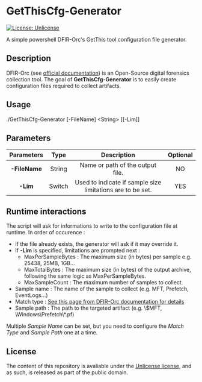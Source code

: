 # GetThisCfg-Generator

[![License: Unlicense](https://img.shields.io/badge/license-Unlicense-blue.svg)](./LICENSE)

A simple powershell DFIR-Orc's GetThis tool configuration file generator.

## Description

DFIR-Orc (see [official documentation](https://dfir-orc.github.io)) is an Open-Source digital forensics collection tool. 
The goal of **GetThisCfg-Generator** is to easily create configuration files required to collect artifacts.

## Usage

./GetThisCfg-Generator [-FileName] \<String\> \[\[-Lim\]\]

## Parameters

|   Parameters  |  Type  |                         Description                        | Optional |
|:-------------:|:------:|:----------------------------------------------------------:|:--------:|
| **-FileName** | String |              Name or path of the output file.              |    NO    |
|    **-Lim**   | Switch | Used to indicate if sample size limitations are to be set. |    YES   |

## Runtime interactions

The script will ask for informations to write to the configuration file at runtime. In order of occurence :

- If the file already exists, the generator will ask if it may override it.
- If **-Lim** is specified, limitations are prompted next :
  - MaxPerSampleBytes : The maximum size (in bytes) per sample e.g. 25438, 25MB, 1GB...
  - MaxTotalBytes     : The maximum size (in bytes) of the output archive, following the same logic as MaxPerSampleBytes.
  - MaxSampleCount    : The maximum number of samples to collect.
- Sample name : The name of the sample to collect (e.g. MFT, Prefetch, EventLogs...)
- Match type  : [See this page from DFIR-Orc documentation for details](https://dfir-orc.github.io/configuring_ntfs_opt.html#possible-attributes-of-a-ntfs-find-element)
- Sample path : The path to the targeted artifact (e.g. \\$MFT, \\Windows\\Prefetch\\\*.pf)

Multiple *Sample Name* can be set, but you need to configure the *Match Type* and *Sample Path* one at a time.

## License

The content of this repository is avaliable under the [Unlicense license](./LICENSE), and as such, is released as part of the public domain.
